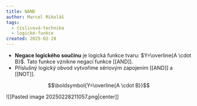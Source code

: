 ```yaml
---
title: NAND
author: Marcel Mikoláš
tags:
  - číslicová-technika
  - logické-funkce
created: 2025-02-28
---
```

* **Negace logického součinu** je logická funkce tvaru: $Y=\overline{A \cdot B}$. Tato funkce vznikne negací funkce [[AND]]. 
* Příslušný logický obvod vytvoříme sériovým zapojením [[AND]] a [[NOT]].

$$\boldsymbol{Y=\overline{A \cdot B}}$$

![[Pasted image 20250228211057.png|center]]